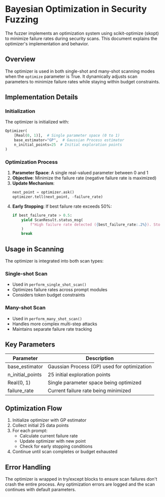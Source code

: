 # Bayesian Optimization in Security Fuzzing

The fuzzer implements an optimization system using scikit-optimize (skopt) to minimize failure rates during security scans. This document explains the optimizer's implementation and behavior.

## Overview

The optimizer is used in both single-shot and many-shot scanning modes when the `optimize` parameter is True. It dynamically adjusts scan parameters to minimize failure rates while staying within budget constraints.

## Implementation Details

### Initialization

The optimizer is initialized with:

```python
Optimizer(
    [Real(0, 1)],  # Single parameter space (0 to 1)
    base_estimator="GP",  # Gaussian Process estimator
    n_initial_points=25  # Initial exploration points
)
```

### Optimization Process

1. **Parameter Space**: A single real-valued parameter between 0 and 1
1. **Objective**: Minimize the failure rate (negative failure rate is maximized)
1. **Update Mechanism**:
   ```python
   next_point = optimizer.ask()
   optimizer.tell(next_point, -failure_rate)
   ```
1. **Early Stopping**: If best failure rate exceeds 50%:
   ```python
   if best_failure_rate > 0.5:
       yield ScanResult.status_msg(
           f"High failure rate detected ({best_failure_rate:.2%}). Stopping this module..."
       )
       break
   ```

## Usage in Scanning

The optimizer is integrated into both scan types:

### Single-shot Scan

- Used in `perform_single_shot_scan()`
- Optimizes failure rates across prompt modules
- Considers token budget constraints

### Many-shot Scan

- Used in `perform_many_shot_scan()`
- Handles more complex multi-step attacks
- Maintains separate failure rate tracking

## Key Parameters

| Parameter | Description |
|-----------|-------------|
| base_estimator | Gaussian Process (GP) used for optimization |
| n_initial_points | 25 initial exploration points |
| Real(0, 1) | Single parameter space being optimized |
| failure_rate | Current failure rate being minimized |

## Optimization Flow

1. Initialize optimizer with GP estimator
1. Collect initial 25 data points
1. For each prompt:
   - Calculate current failure rate
   - Update optimizer with new point
   - Check for early stopping conditions
1. Continue until scan completes or budget exhausted

## Error Handling

The optimizer is wrapped in try/except blocks to ensure scan failures don't crash the entire process. Any optimization errors are logged and the scan continues with default parameters.
